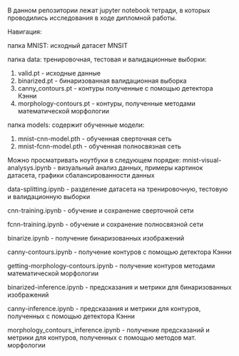 В данном репозитории лежат jupyter notebook тетради,
в которых проводились исследования в ходе дипломной работы.

Навигация:

папка MNIST: исходный датасет MNSIT

папка data: тренировочная, тестовая и валидационные выборки:
1. valid.pt - исходные данные
2. binarized.pt - бинаризованная валидационная выборка
3. canny_contours.pt - контуры полученные с помощью детектора Кэнни
4. morphology-contours.pt - контуры, полученные методами математической морфологии

папка models: содержит обученные модели:
1. mnist-cnn-model.pth - обученная сверточная сеть
2. mnist-fcnn-model.pth - обученная полносвязная сеть

Можно просматривать ноутбуки в следующем порядке:
mnist-visual-analysys.ipynb - визуальный анализ данных, примеры картинок датасета,
                              графики сбалансированности данных
                              
data-splitting.ipynb -  разделение датасета на тренировочную, тестовую и валидационную выборки

cnn-training.ipynb - обучение и сохранение сверточной сети

fcnn-training.ipynb - обучение и сохранение полносвязной сети

binarize.ipynb - получение бинаризованных изображений

canny-contours.ipynb - получение контуров с помощью детектора Кэнни

getting-morphology-contours.ipynb - получение контуров методами математической морфологии

binarized-inference.ipynb - предсказания и метрики для бинаризованных изображений

canny-inference.ipynb - предсказания и метрики для контуров, полученных с помощью
                  детектора Кэнни
                  
morphology_contours_inference.ipynb - получение предсказаний и метрики для контуров, 
                                полученных с помощью методов мат. морфологии



